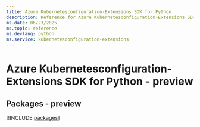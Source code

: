 ```yaml
---
title: Azure Kubernetesconfiguration-Extensions SDK for Python
description: Reference for Azure Kubernetesconfiguration-Extensions SDK for Python
ms.date: 06/23/2025
ms.topic: reference
ms.devlang: python
ms.service: kubernetesconfiguration-extensions
---
```

# Azure Kubernetesconfiguration-Extensions SDK for Python - preview
## Packages - preview
[!INCLUDE [packages](kubernetesconfiguration-extensions-index.md)]